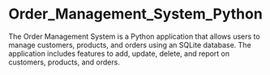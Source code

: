 # Order_Management_System_Python
The Order Management System is a Python application that allows users to manage customers, products, and orders using an SQLite database. The application includes features to add, update, delete, and report on customers, products, and orders.

